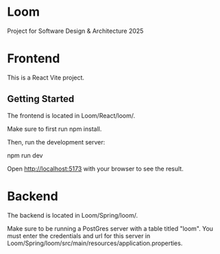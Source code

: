 # Loom
Project for Software Design &amp; Architecture 2025

# Frontend
This is a React Vite project.

## Getting Started
The frontend is located in Loom/React/loom/.

Make sure to first run npm install.

Then, run the development server:

npm run dev

Open [http://localhost:5173](http://localhost:5173) with your browser to see the result.

# Backend
The backend is located in Loom/Spring/loom/.

Make sure to be running a PostGres server with a table titled "loom". You must enter the credentials and url for this server in Loom/Spring/loom/src/main/resources/application.properties.
